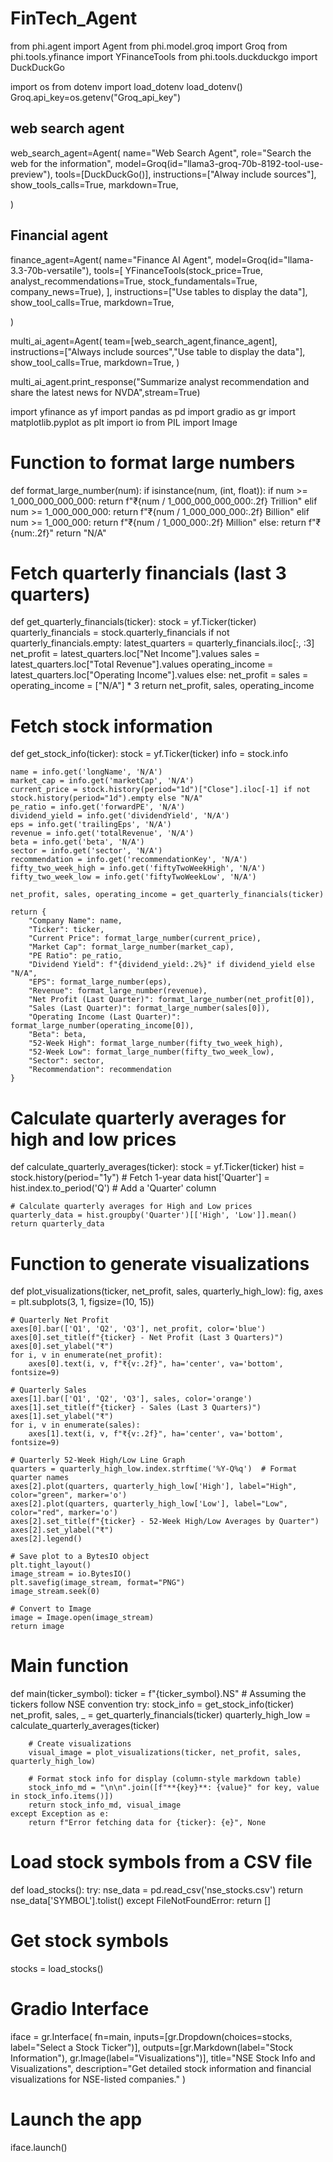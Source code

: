 # FinTech_Agent
from phi.agent import Agent
from phi.model.groq import Groq
from phi.tools.yfinance import YFinanceTools
from phi.tools.duckduckgo import DuckDuckGo

import os
from dotenv import load_dotenv
load_dotenv()
Groq.api_key=os.getenv("Groq_api_key")

## web search agent
web_search_agent=Agent(
    name="Web Search Agent",
    role="Search the web for the information",
    model=Groq(id="llama3-groq-70b-8192-tool-use-preview"),
    tools=[DuckDuckGo()],
    instructions=["Alway include sources"],
    show_tools_calls=True,
    markdown=True,

)

## Financial agent
finance_agent=Agent(
    name="Finance AI Agent",
    model=Groq(id="llama-3.3-70b-versatile"),
    tools=[
        YFinanceTools(stock_price=True, analyst_recommendations=True, stock_fundamentals=True,
                      company_news=True),
    ],
    instructions=["Use tables to display the data"],
    show_tool_calls=True,
    markdown=True,

)

multi_ai_agent=Agent(
    team=[web_search_agent,finance_agent],
    instructions=["Always include sources","Use table to display the data"],
    show_tool_calls=True,
    markdown=True,
)

multi_ai_agent.print_response("Summarize analyst recommendation and share the latest news for NVDA",stream=True)



import yfinance as yf
import pandas as pd
import gradio as gr
import matplotlib.pyplot as plt
import io
from PIL import Image

# Function to format large numbers
def format_large_number(num):
    if isinstance(num, (int, float)):
        if num >= 1_000_000_000_000:
            return f"₹{num / 1_000_000_000_000:.2f} Trillion"
        elif num >= 1_000_000_000:
            return f"₹{num / 1_000_000_000:.2f} Billion"
        elif num >= 1_000_000:
            return f"₹{num / 1_000_000:.2f} Million"
        else:
            return f"₹{num:.2f}"
    return "N/A"

# Fetch quarterly financials (last 3 quarters)
def get_quarterly_financials(ticker):
    stock = yf.Ticker(ticker)
    quarterly_financials = stock.quarterly_financials
    if not quarterly_financials.empty:
        latest_quarters = quarterly_financials.iloc[:, :3]
        net_profit = latest_quarters.loc["Net Income"].values
        sales = latest_quarters.loc["Total Revenue"].values
        operating_income = latest_quarters.loc["Operating Income"].values
    else:
        net_profit = sales = operating_income = ["N/A"] * 3
    return net_profit, sales, operating_income

# Fetch stock information
def get_stock_info(ticker):
    stock = yf.Ticker(ticker)
    info = stock.info

    name = info.get('longName', 'N/A')
    market_cap = info.get('marketCap', 'N/A')
    current_price = stock.history(period="1d")["Close"].iloc[-1] if not stock.history(period="1d").empty else "N/A"
    pe_ratio = info.get('forwardPE', 'N/A')
    dividend_yield = info.get('dividendYield', 'N/A')
    eps = info.get('trailingEps', 'N/A')
    revenue = info.get('totalRevenue', 'N/A')
    beta = info.get('beta', 'N/A')
    sector = info.get('sector', 'N/A')
    recommendation = info.get('recommendationKey', 'N/A')
    fifty_two_week_high = info.get('fiftyTwoWeekHigh', 'N/A')
    fifty_two_week_low = info.get('fiftyTwoWeekLow', 'N/A')

    net_profit, sales, operating_income = get_quarterly_financials(ticker)

    return {
        "Company Name": name,
        "Ticker": ticker,
        "Current Price": format_large_number(current_price),
        "Market Cap": format_large_number(market_cap),
        "PE Ratio": pe_ratio,
        "Dividend Yield": f"{dividend_yield:.2%}" if dividend_yield else "N/A",
        "EPS": format_large_number(eps),
        "Revenue": format_large_number(revenue),
        "Net Profit (Last Quarter)": format_large_number(net_profit[0]),
        "Sales (Last Quarter)": format_large_number(sales[0]),
        "Operating Income (Last Quarter)": format_large_number(operating_income[0]),
        "Beta": beta,
        "52-Week High": format_large_number(fifty_two_week_high),
        "52-Week Low": format_large_number(fifty_two_week_low),
        "Sector": sector,
        "Recommendation": recommendation
    }

# Calculate quarterly averages for high and low prices
def calculate_quarterly_averages(ticker):
    stock = yf.Ticker(ticker)
    hist = stock.history(period="1y")  # Fetch 1-year data
    hist['Quarter'] = hist.index.to_period('Q')  # Add a 'Quarter' column

    # Calculate quarterly averages for High and Low prices
    quarterly_data = hist.groupby('Quarter')[['High', 'Low']].mean()
    return quarterly_data

# Function to generate visualizations
def plot_visualizations(ticker, net_profit, sales, quarterly_high_low):
    fig, axes = plt.subplots(3, 1, figsize=(10, 15))

    # Quarterly Net Profit
    axes[0].bar(['Q1', 'Q2', 'Q3'], net_profit, color='blue')
    axes[0].set_title(f"{ticker} - Net Profit (Last 3 Quarters)")
    axes[0].set_ylabel("₹")
    for i, v in enumerate(net_profit):
        axes[0].text(i, v, f"₹{v:.2f}", ha='center', va='bottom', fontsize=9)

    # Quarterly Sales
    axes[1].bar(['Q1', 'Q2', 'Q3'], sales, color='orange')
    axes[1].set_title(f"{ticker} - Sales (Last 3 Quarters)")
    axes[1].set_ylabel("₹")
    for i, v in enumerate(sales):
        axes[1].text(i, v, f"₹{v:.2f}", ha='center', va='bottom', fontsize=9)

    # Quarterly 52-Week High/Low Line Graph
    quarters = quarterly_high_low.index.strftime('%Y-Q%q')  # Format quarter names
    axes[2].plot(quarters, quarterly_high_low['High'], label="High", color="green", marker='o')
    axes[2].plot(quarters, quarterly_high_low['Low'], label="Low", color="red", marker='o')
    axes[2].set_title(f"{ticker} - 52-Week High/Low Averages by Quarter")
    axes[2].set_ylabel("₹")
    axes[2].legend()

    # Save plot to a BytesIO object
    plt.tight_layout()
    image_stream = io.BytesIO()
    plt.savefig(image_stream, format="PNG")
    image_stream.seek(0)

    # Convert to Image
    image = Image.open(image_stream)
    return image

# Main function
def main(ticker_symbol):
    ticker = f"{ticker_symbol}.NS"  # Assuming the tickers follow NSE convention
    try:
        stock_info = get_stock_info(ticker)
        net_profit, sales, _ = get_quarterly_financials(ticker)
        quarterly_high_low = calculate_quarterly_averages(ticker)

        # Create visualizations
        visual_image = plot_visualizations(ticker, net_profit, sales, quarterly_high_low)

        # Format stock info for display (column-style markdown table)
        stock_info_md = "\n\n".join([f"**{key}**: {value}" for key, value in stock_info.items()])
        return stock_info_md, visual_image
    except Exception as e:
        return f"Error fetching data for {ticker}: {e}", None

# Load stock symbols from a CSV file
def load_stocks():
    try:
        nse_data = pd.read_csv('nse_stocks.csv')
        return nse_data['SYMBOL'].tolist()
    except FileNotFoundError:
        return []

# Get stock symbols
stocks = load_stocks()

# Gradio Interface
iface = gr.Interface(
    fn=main,
    inputs=[gr.Dropdown(choices=stocks, label="Select a Stock Ticker")],
    outputs=[gr.Markdown(label="Stock Information"), gr.Image(label="Visualizations")],
    title="NSE Stock Info and Visualizations",
    description="Get detailed stock information and financial visualizations for NSE-listed companies."
)

# Launch the app
iface.launch()
